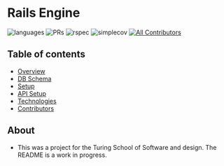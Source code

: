 # Rails Engine
![languages](https://img.shields.io/github/languages/top/emielke76/rails_engine_fe?color=red)
![PRs](https://img.shields.io/github/issues-pr-closed/emielke76/rails_engine_fe)
![rspec](https://img.shields.io/gem/v/rspec?color=blue&label=rspec)
![simplecov](https://img.shields.io/gem/v/simplecov?color=blue&label=simplecov) <!-- ALL-CONTRIBUTORS-BADGE:START - Do not remove or modify this section -->
[![All Contributors](https://img.shields.io/badge/contributors-1-orange.svg?style=flat)](#contributors-)
<!-- ALL-CONTRIBUTORS-BADGE:END -->

## Table of contents
- [Overview](#overview)
- [DB Schema](#schema)
- [Setup](#setup)
- [API Setup](#api-setup)
- [Technologies](#technologies)
- [Contributors](#contributors)

## About
- This was a project for the Turing School of Software and design. The README is a work in progress. 

